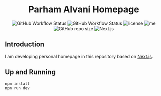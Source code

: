 <h1 align="center"> Parham Alvani Homepage </h1>

<p align="center">
    <img alt="GitHub Workflow Status" src="https://img.shields.io/github/actions/workflow/status/1995parham/1995parham.github.io/build.yaml?label=build&logo=github&style=for-the-badge&branch=main" />
    <img alt="GitHub Workflow Status" src="https://img.shields.io/github/actions/workflow/status/1995parham/1995parham.github.io/lint.yaml?label=lint&logo=github&style=for-the-badge&branch=main" />
    <img alt="license" src="https://img.shields.io/github/license/1995parham/1995parham.github.io.svg?style=for-the-badge" />
    <img alt="me" src="https://img.shields.io/badge/me-parham-orange.svg?style=for-the-badge">
    <img alt="GitHub repo size" src="https://img.shields.io/github/repo-size/1995parham/1995parham.github.io?style=for-the-badge" />
    <img alt="Next.js" src="https://img.shields.io/badge/next.js-000000?style=for-the-badge&logo=nextdotjs&logoColor=white">
</p>

## Introduction

I am developing personal homepage in this repository based on [Next.js](https://nextjs.org/).

## Up and Running

```bash
npm install
npm run dev
```
